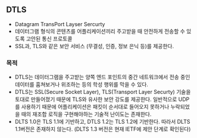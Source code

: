 ## DTLS

- Datagram TransPort Layser Sercurty
- 데이터그램 형식의 콘텐츠를 어플리케이션끼리 주고받을 때 안전하게 전송할 수 있도록 고안된 통신 프로토콜
- SSL과, TLS와 같은 보안 서비스 (무결성, 인증, 정보 은닉 등)를 제공한다.



### 목적

- DTLS는 데이터그램을 주고받는 양쪽 엔드 포인트의 중간 네트워크에서 전송 중인 데이터를 훔쳐보거나 위조하는 등의 학성 행위를 막을 수 있다.
- DTLS는 SSL(Secure Socket Layer), TLS(Transport Layer Securty) 기술을 토대로 만들어졌기 때문에 TLS와 유사한 보안 강도를 제공한다. 일반적으로 UDP를 사용하기 때문에 어플리케이션은 패킷이 순서대로 들어오지 못하거나 누락되었을 때의 재조합 로직을 구현해야하는 기술적 난이도는 존재한다.
- DLTS 1.0은 TLS 1.1에 기반하고, DTLS 1.2는 TLS 1.2에 기반한다. 따라서 DLTS 1.1버전은 존재하지 않는다. (DLTS 1.3 버전은 현재 IETF에 제안 단계로 확인된다)



